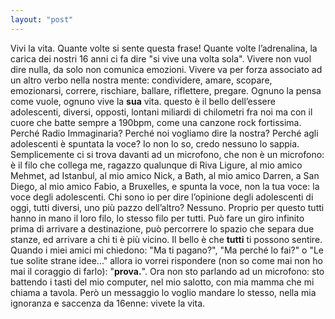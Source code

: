 ```yaml
---
layout: "post"
---
```


Vivi la vita. Quante volte si sente questa frase! Quante volte l’adrenalina, la carica dei nostri 16 anni ci fa dire "si vive una volta sola". Vivere non vuol dire nulla, da solo non comunica emozioni. Vivere va per forza associato ad un altro verbo nella nostra mente: condividere, amare, scopare, emozionarsi, correre, rischiare, ballare, riflettere, pregare. Ognuno la pensa come vuole, ognuno vive la **sua** vita. questo è il bello dell’essere adolescenti, diversi, opposti, lontani miliardi di chilometri fra noi ma con il cuore che batte sempre a 190bpm, come una canzone rock fortissima. Perché Radio Immaginaria? Perché noi vogliamo dire la nostra? Perché agli adolescenti è spuntata la voce? Io non lo so, credo nessuno lo sappia. Semplicemente ci si trova davanti ad un microfono, che non è un microfono: è il filo che collega me, ragazzo qualunque di Riva Ligure, al mio amico Mehmet, ad Istanbul, al mio amico Nick, a Bath, al mio amico Darren, a San Diego, al mio amico Fabio, a Bruxelles, e spunta la voce, non la tua voce: la voce degli adolescenti. Chi sono io per dire l’opinione degli adolescenti di oggi, tutti diversi, uno più pazzo dell’altro? Nessuno. Proprio per questo tutti hanno in mano il loro filo, lo stesso filo per tutti. Può fare un giro infinito prima di arrivare a destinazione, può percorrere lo spazio che separa due stanze, ed arrivare a chi ti è più vicino. Il bello è che **tutti** ti possono sentire. Quando i miei amici mi chiedono: "Ma ti pagano?", "Ma perché lo fai?" o "Le tue solite strane idee..." allora io vorrei rispondere (non so come mai non ho mai il coraggio di farlo): "**prova.**". Ora non sto parlando ad un microfono: sto battendo i tasti del mio computer, nel mio salotto, con mia mamma che mi chiama a tavola. Però un messaggio lo voglio mandare lo stesso, nella mia ignoranza e saccenza da 16enne: vivete la vita.
